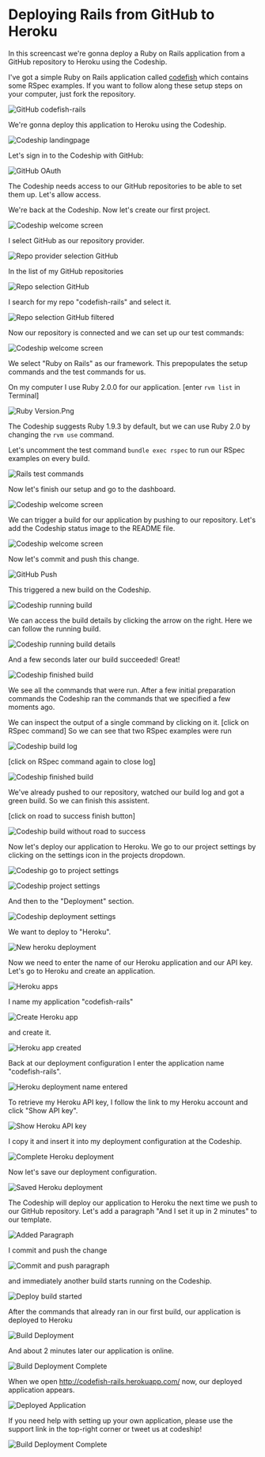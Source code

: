 Deploying Rails from GitHub to Heroku
======================

In this screencast we're gonna deploy a Ruby on Rails application from a GitHub repository to Heroku using the Codeship.

I've got a simple Ruby on Rails application called [codefish](https://github.com/codeship-tutorials/codefish-rails) which contains some RSpec examples. If you want to follow along these setup steps on your computer, just fork the repository.

![GitHub codefish-rails](../screenshots/codefish-rails.png)

We're gonna deploy this application to Heroku using the Codeship.

![Codeship landingpage](../../../screenshots/codeship-landingpage.png)

Let's sign in to the Codeship with GitHub:

![GitHub OAuth](../screenshots/oauth.png)

The Codeship needs access to our GitHub repositories to be able to set them up. Let's allow access.

We're back at the Codeship. Now let's create our first project.

![Codeship welcome screen](../../../screenshots/codeship-welcome.png)

I select GitHub as our repository provider.

![Repo provider selection GitHub](../screenshots/repo-provider-selection.png)

In the list of my GitHub repositories

![Repo selection GitHub](../screenshots/repo-selection.png)

I search for my repo "codefish-rails" and select it.

![Repo selection GitHub filtered](../screenshots/repo-selection-filtered.png)

Now our repository is connected and we can set up our test commands:

![Codeship welcome screen](../../../screenshots/codeship-technology.png)

We select "Ruby on Rails" as our framework. This prepopulates the setup commands and the test commands for us.

On my computer I use Ruby 2.0.0 for our application. [enter `rvm list` in Terminal]

![Ruby Version.Png](../../screenshots/ruby-version.png.png)

The Codeship suggests Ruby 1.9.3 by default, but we can use Ruby 2.0 by changing the `rvm use` command.

Let's uncomment the test command `bundle exec rspec` to run our RSpec examples on every build.

![Rails test commands](../screenshots/test-commands.png)

Now let's finish our setup and go to the dashboard.

![Codeship welcome screen](../../../screenshots/codeship-dashboard.png)

We can trigger a build for our application by pushing to our repository. Let's add the Codeship status image to the README file.

![Codeship welcome screen](../../screenshots/codeship-image.png)

Now let's commit and push this change.

![GitHub Push](../screenshots/push.png)

This triggered a new build on the Codeship.

![Codeship running build](../screenshots/first-build-running.png)

We can access the build details by clicking the arrow on the right. Here we can follow the running build.

![Codeship running build details](../screenshots/first-build-running-details.png)

And a few seconds later our build succeeded! Great!

![Codeship finished build](../screenshots/first-build-finished.png)

We see all the commands that were run. After a few initial preparation commands the Codeship ran the commands that we specified a few moments ago.

We can inspect the output of a single command by clicking on it.
[click on RSpec command]
So we can see that two RSpec examples were run

![Codeship build log](../screenshots/build-log.png)

[click on RSpec command again to close log]

![Codeship finished build](../screenshots/first-build-finished.png)

We've already pushed to our repository, watched our build log and got a green build. So we can finish this assistent.

[click on road to success finish button]

![Codeship build without road to success](../screenshots/build-without-road-to-success.png)

Now let's deploy our application to Heroku. We go to our project settings by clicking on the settings icon in the projects dropdown.

![Codeship go to project settings](../screenshots/go-to-project-settings.png)

![Codeship project settings](../screenshots/project-settings.png)

And then to the "Deployment" section.

![Codeship deployment settings](../screenshots/deployment-settings.png)

We want to deploy to "Heroku".

![New heroku deployment](screenshots/new-heroku-deployment.png)

Now we need to enter the name of our Heroku application and our API key. Let's go to Heroku and create an application.

![Heroku apps](screenshots/heroku-apps.png)

I name my application "codefish-rails"

![Create Heroku app](screenshots/create-heroku-app.png)

and create it.

![Heroku app created](screenshots/heroku-app-created.png)

Back at our deployment configuration I enter the application name "codefish-rails".

![Heroku deployment name entered](screenshots/heroku-deployment-name.png)

To retrieve my Heroku API key, I follow the link to my Heroku account and click "Show API key".

![Show Heroku API key](screenshots/show-api-key.png)

I copy it and insert it into my deployment configuration at the Codeship.

![Complete Heroku deployment](screenshots/complete-heroku-deployment.png)

Now let's save our deployment configuration.

![Saved Heroku deployment](screenshots/saved-heroku-deployment.png)

The Codeship will deploy our application to Heroku the next time we push to our GitHub repository. Let's add a paragraph "And I set it up in 2 minutes" to our template.

![Added Paragraph](screenshots/added-paragraph.png)

I commit and push the change

![Commit and push paragraph](../screenshots/commit-and-push-paragraph.png)

and immediately another build starts running on the Codeship.

![Deploy build started](../screenshots/deploy-build-started.png)

After the commands that already ran in our first build, our application is deployed to Heroku

![Build Deployment](screenshots/build-deployment.png)

And about 2 minutes later our application is online.

![Build Deployment Complete](screenshots/build-deployment-complete.png)

When we open http://codefish-rails.herokuapp.com/ now, our deployed application appears.

![Deployed Application](screenshots/deployed-application.png)

If you need help with setting up your own application, please use the support link in the top-right corner or tweet us at codeship!

![Build Deployment Complete](screenshots/build-deployment-complete.png)
